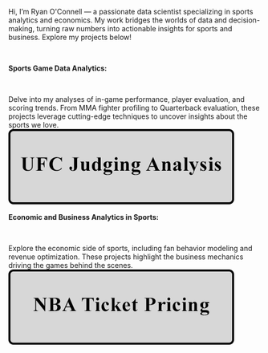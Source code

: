 Hi, I’m Ryan O'Connell — a passionate data scientist specializing in sports analytics and economics. My work bridges the worlds of data and decision-making, turning raw numbers into actionable insights for sports and business. Explore my projects below!

&nbsp;<br>

**Sports Game Data Analytics:**

&nbsp;<br>

Delve into my analyses of in-game performance, player evaluation, and scoring trends. From MMA fighter profiling to Quarterback evaluation, these projects leverage cutting-edge techniques to uncover insights about the sports we love.
&nbsp;<br>
[![Image](assets/images/ufc_button.png)](https://oconnellryan.github.io/ufc-judging-analysis.html)

**Economic and Business Analytics in Sports:**

&nbsp;<br>

Explore the economic side of sports, including fan behavior modeling and revenue optimization. These projects highlight the business mechanics driving the games behind the scenes.
&nbsp;<br>
[![Image](assets/images/nba_button.png)](https://oconnellryan.github.io/nba-ticket-pricing.html)


